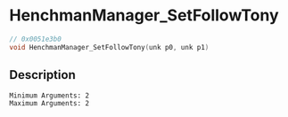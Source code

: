# HenchmanManager_SetFollowTony
```c
// 0x0051e3b0
void HenchmanManager_SetFollowTony(unk p0, unk p1)
```
## Description
```
Minimum Arguments: 2
Maximum Arguments: 2
```
